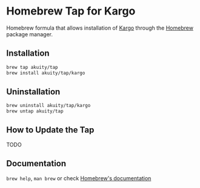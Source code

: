 # Homebrew Tap for Kargo

Homebrew formula that allows installation of [Kargo](https://github.com/akuity/kargo) through the [Homebrew](https://brew.sh/) package manager.

## Installation

```bash
brew tap akuity/tap
brew install akuity/tap/kargo
```

## Uninstallation

```bash
brew uninstall akuity/tap/kargo
brew untap akuity/tap
```

## How to Update the Tap

TODO

## Documentation

`brew help`, `man brew` or check [Homebrew's documentation](https://docs.brew.sh/)